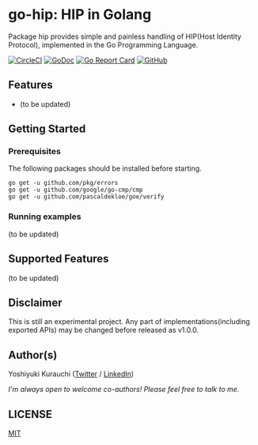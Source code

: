 # go-hip: HIP in Golang

Package hip provides simple and painless handling of HIP(Host Identity Protocol), implemented in the Go Programming Language.

[![CircleCI](https://circleci.com/gh/wmnsk/go-hip.svg?style=svg)](https://circleci.com/gh/wmnsk/go-hip)
[![GoDoc](https://godoc.org/github.com/wmnsk/go-hip?status.svg)](https://godoc.org/github.com/wmnsk/go-hip)
[![Go Report Card](https://goreportcard.com/badge/github.com/wmnsk/go-hip)](https://goreportcard.com/report/github.com/wmnsk/go-hip)
[![GitHub](https://img.shields.io/github/license/mashape/apistatus.svg)](https://github.com/wmnsk/go-hip/blob/master/LICENSE)

## Features

* (to be updated)

## Getting Started

### Prerequisites

The following packages should be installed before starting.

```shell-session
go get -u github.com/pkg/errors
go get -u github.com/google/go-cmp/cmp
go get -u github.com/pascaldekloe/goe/verify
```

### Running examples

(to be updated)

## Supported Features

(to be updated)

## Disclaimer

This is still an experimental project. Any part of implementations(including exported APIs) may be changed before released as v1.0.0.

## Author(s)

Yoshiyuki Kurauchi ([Twitter](https://twitter.com/wmnskdmms) / [LinkedIn](https://www.linkedin.com/in/yoshiyuki-kurauchi/))

_I'm always open to welcome co-authors! Please feel free to talk to me._

## LICENSE

[MIT](https://github.com/wmnsk/go-hip/blob/master/LICENSE)
